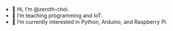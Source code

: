 - 👋 Hi, I’m @zeroth-choi.
- 👀 I’m teaching programming and IoT.
- 🌱 I’m currently interested in Python, Arduino, and Raspberry Pi.

<!---
zeroth-choi/zeroth-choi is a ✨ special ✨ repository because its `README.md` (this file) appears on your GitHub profile.
You can click the Preview link to take a look at your changes.
--->
